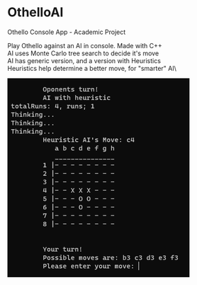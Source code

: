 # OthelloAI
Othello Console App - Academic Project

Play Othello against an AI in console. Made with C++\
AI uses Monte Carlo tree search to decide it's move\
AI has generic version, and a version with Heuristics\
Heuristics help determine a better move, for "smarter" AI\

![Screenshot](images/run_sample1.png)
